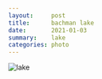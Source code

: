 ```yaml
---
layout:     post
title:      bachman lake
date:       2021-01-03
summary:    lake
categories: photo
---
```


![lake](https://i.imgur.com/Gt5UMFv.gif)
